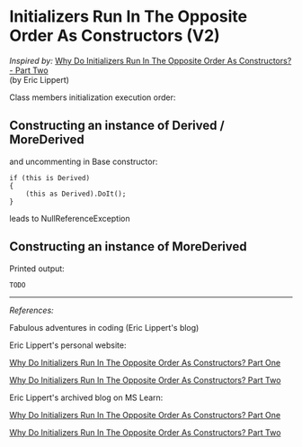 # Initializers Run In The Opposite Order As Constructors (V2)

*Inspired by:* [Why Do Initializers Run In The Opposite Order As Constructors? - Part Two](https://ericlippert.com/2008/02/18/why-do-initializers-run-in-the-opposite-order-as-constructors-part-two/)  
(by Eric Lippert)  

Class members initialization execution order:  

## Constructing an instance of Derived / MoreDerived 
and uncommenting in Base constructor:

```CSharp
if (this is Derived)
{
    (this as Derived).DoIt();
}
```
leads to NullReferenceException

## Constructing an instance of MoreDerived

Printed output:  

```
TODO
```

------------

*References:*

Fabulous adventures in coding (Eric Lippert's blog)  

Eric Lippert's personal website:  

[Why Do Initializers Run In The Opposite Order As Constructors? Part One](https://ericlippert.com/2008/02/15/why-do-initializers-run-in-the-opposite-order-as-constructors-part-one/)  

[Why Do Initializers Run In The Opposite Order As Constructors? Part Two](https://ericlippert.com/2008/02/18/why-do-initializers-run-in-the-opposite-order-as-constructors-part-two/)  

Eric Lippert's archived blog on MS Learn:  

[Why Do Initializers Run In The Opposite Order As Constructors? Part One](https://learn.microsoft.com/en-us/archive/blogs/ericlippert/why-do-initializers-run-in-the-opposite-order-as-constructors-part-one)  

[Why Do Initializers Run In The Opposite Order As Constructors? Part Two](https://learn.microsoft.com/en-us/archive/blogs/ericlippert/why-do-initializers-run-in-the-opposite-order-as-constructors-part-two)  
